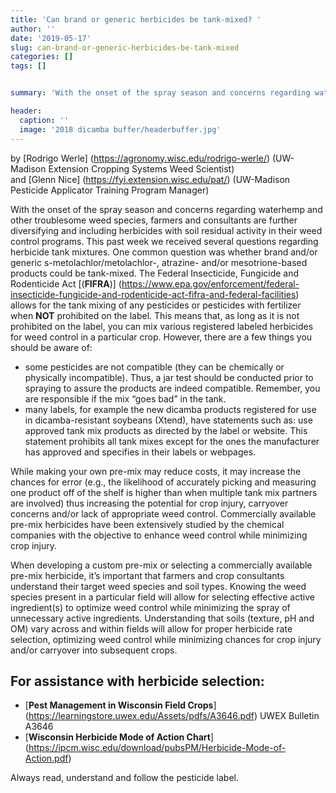 ```yaml
---
title: 'Can brand or generic herbicides be tank-mixed? '
author: ''
date: '2019-05-17'
slug: can-brand-or-generic-herbicides-be-tank-mixed
categories: []
tags: []


summary: 'With the onset of the spray season and concerns regarding waterhemp and other troublesome weed species, farmers and consultants are further diversifying and including herbicides with soil residual activity in their weed control programs. This past week we received several questions regarding herbicide tank mixtures. Herein we try to address the questions.'

header:
  caption: ''
  image: '2018 dicamba buffer/headerbuffer.jpg'
---
```

by [Rodrigo Werle] (https://agronomy.wisc.edu/rodrigo-werle/) (UW-Madison Extension Cropping Systems Weed Scientist)  
and [Glenn Nice] (https://fyi.extension.wisc.edu/pat/) (UW-Madison Pesticide Applicator Training Program Manager)

With the onset of the spray season and concerns regarding waterhemp and other troublesome weed species, farmers and consultants are further diversifying and including herbicides with soil residual activity in their weed control programs. This past week we received several questions regarding herbicide tank mixtures. One common question was whether brand and/or generic s-metolachlor/metolachlor-, atrazine- and/or mesotrione-based products could be tank-mixed. The Federal Insecticide, Fungicide and Rodenticide Act [(**FIFRA**)] (https://www.epa.gov/enforcement/federal-insecticide-fungicide-and-rodenticide-act-fifra-and-federal-facilities) allows for the tank mixing of any pesticides or pesticides with fertilizer when **NOT** prohibited on the label. This means that, as long as it is not prohibited on the label, you can mix various registered labeled herbicides for weed control in a particular crop. However, there are a few things you should be aware of:

+ some pesticides are not compatible (they can be chemically or physically incompatible). Thus, a jar test should be conducted prior to spraying to assure the products are indeed compatible. Remember, you are responsible if the mix “goes bad” in the tank.   
+ many labels, for example the new dicamba products registered for use in dicamba-resistant soybeans (Xtend), have statements such as: use approved tank mix products as directed by the label or website. This statement prohibits all tank mixes except for the ones the manufacturer has approved and specifies in their labels or webpages.

While making your own pre-mix may reduce costs, it may increase the chances for error (e.g., the likelihood of accurately picking and measuring one product off of the shelf is higher than when multiple tank mix partners are involved) thus increasing the potential for crop injury, carryover concerns and/or lack of appropriate weed control. Commercially available pre-mix herbicides have been extensively studied by the chemical companies with the objective to enhance weed control while minimizing crop injury. 

When developing a custom pre-mix or selecting a commercially available pre-mix herbicide, it’s important that farmers and crop consultants understand their target weed species and soil types. Knowing the weed species present in a particular field will allow for selecting effective active ingredient(s) to optimize weed control while minimizing the spray of unnecessary active ingredients. Understanding that soils (texture, pH and OM) vary across and within fields will allow for proper herbicide rate selection, optimizing weed control while minimizing chances for crop injury and/or carryover into subsequent crops. 

## **For assistance with herbicide selection**:  
+ [**Pest Management in Wisconsin Field Crops**] (https://learningstore.uwex.edu/Assets/pdfs/A3646.pdf) 
UWEX Bulletin A3646     
+ [**Wisconsin Herbicide Mode of Action Chart**] (https://ipcm.wisc.edu/download/pubsPM/Herbicide-Mode-of-Action.pdf)      

Always read, understand and follow the pesticide label.
